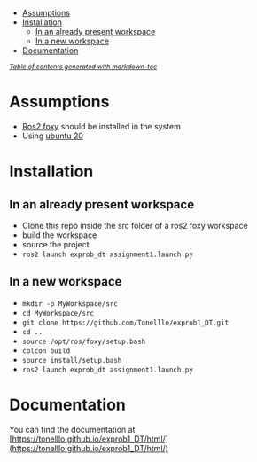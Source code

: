 - [Assumptions](#assumptions)
- [Installation](#installation)
  * [In an already present workspace](#in-an-already-present-workspace)
  * [In a new workspace](#in-a-new-workspace)
- [Documentation](#documentation)

<small><i><a href='http://ecotrust-canada.github.io/markdown-toc/'>Table of contents generated with markdown-toc</a></i></small>


# Assumptions
+ [Ros2 foxy](https://docs.ros.org/en/foxy/index.html) should be installed in the system
+ Using [ubuntu 20](https://releases.ubuntu.com/focal/)
# Installation
## In an already present workspace
+ Clone this repo inside the src folder of a ros2 foxy workspace
+ build the workspace
+ source the project
+ `ros2 launch exprob_dt assignment1.launch.py`
## In a new workspace
+ `mkdir -p MyWorkspace/src`
+ `cd MyWorkspace/src`
+ `git clone https://github.com/Tonelllo/exprob1_DT.git`
+ `cd ..`
+ `source /opt/ros/foxy/setup.bash`
+ `colcon build`
+ `source install/setup.bash`
+ `ros2 launch exprob_dt assignment1.launch.py`
# Documentation
You can find the documentation at [https://tonelllo.github.io/exprob1_DT/html/](https://tonelllo.github.io/exprob1_DT/html/)
